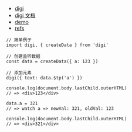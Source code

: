 - [digi](https://github.com/digi1874/digi)
- [digi 文档](https://digi1874.github.io/digi-doc/1.0.0-Beta/index.html)
- [demo](https://github.com/lin09/digi-demo)
- [refs](https://github.com/digi1874/digi-refs)


```
// 简单例子
import digi, { createData } from 'digi'

// 创建监听数据
const data = createData({ a: 123 })

// 添加元素
digi({ text: data.$tp('a') })

console.log(document.body.lastChild.outerHTML)
// => <div>123</div>

data.a = 321
// => watch a => newVal: 321, oldVal: 123

console.log(document.body.lastChild.outerHTML)
// => <div>321</div>
```
